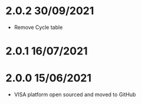 2.0.2 30/09/2021
================
 * Remove Cycle table

2.0.1 16/07/2021
================

2.0.0 15/06/2021
================
 * VISA platform open sourced and moved to GitHub
